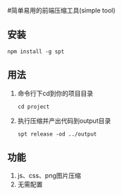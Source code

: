 #简单易用的前端压缩工具(simple tool)

## 安装

```shell
npm install -g spt
```

## 用法

1. 命令行下cd到你的项目目录

    ```shell
    cd project
    ```

2. 执行压缩并产出代码到output目录

    ```shell
    spt release -od ../output
    ```

## 功能

1. js、css、png图片压缩
1. 无需配置
